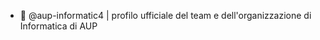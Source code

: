 - 👋 @aup-informatic4 | profilo ufficiale del team e dell'organizzazione di Informatica di AUP

<!---
aup-informatic4/aup-informatic4 is a ✨ special ✨ repository because its `README.md` (this file) appears on your GitHub profile.
You can click the Preview link to take a look at your changes.
--->
